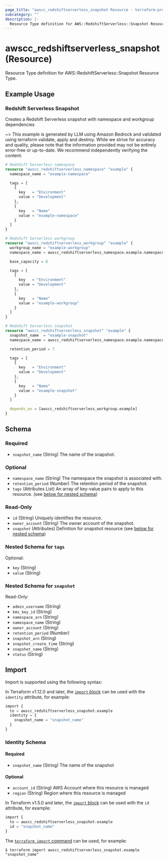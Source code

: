 ```yaml
---
page_title: "awscc_redshiftserverless_snapshot Resource - terraform-provider-awscc"
subcategory: ""
description: |-
  Resource Type definition for AWS::RedshiftServerless::Snapshot Resource Type.
---
```


# awscc_redshiftserverless_snapshot (Resource)

Resource Type definition for AWS::RedshiftServerless::Snapshot Resource Type.

## Example Usage

### Redshift Serverless Snapshot
Creates a Redshift Serverless snapshot with namespace and workgroup dependencies

~> This example is generated by LLM using Amazon Bedrock and validated using terraform validate, apply and destroy. While we strive for accuracy and quality, please note that the information provided may not be entirely error-free or up-to-date. We recommend independently verifying the content.

```terraform
# Redshift Serverless namespace
resource "awscc_redshiftserverless_namespace" "example" {
  namespace_name = "example-namespace"

  tags = [
    {
      key   = "Environment"
      value = "Development"
    },
    {
      key   = "Name"
      value = "example-namespace"
    }
  ]
}

# Redshift Serverless workgroup
resource "awscc_redshiftserverless_workgroup" "example" {
  workgroup_name = "example-workgroup"
  namespace_name = awscc_redshiftserverless_namespace.example.namespace_name

  base_capacity = 8

  tags = [
    {
      key   = "Environment"
      value = "Development"
    },
    {
      key   = "Name"
      value = "example-workgroup"
    }
  ]
}

# Redshift Serverless snapshot 
resource "awscc_redshiftserverless_snapshot" "example" {
  snapshot_name  = "example-snapshot"
  namespace_name = awscc_redshiftserverless_namespace.example.namespace_name

  retention_period = 7

  tags = [
    {
      key   = "Environment"
      value = "Development"
    },
    {
      key   = "Name"
      value = "example-snapshot"
    }
  ]

  depends_on = [awscc_redshiftserverless_workgroup.example]
}
```

<!-- schema generated by tfplugindocs -->
## Schema

### Required

- `snapshot_name` (String) The name of the snapshot.

### Optional

- `namespace_name` (String) The namespace the snapshot is associated with.
- `retention_period` (Number) The retention period of the snapshot.
- `tags` (Attributes List) An array of key-value pairs to apply to this resource. (see [below for nested schema](#nestedatt--tags))

### Read-Only

- `id` (String) Uniquely identifies the resource.
- `owner_account` (String) The owner account of the snapshot.
- `snapshot` (Attributes) Definition for snapshot resource (see [below for nested schema](#nestedatt--snapshot))

<a id="nestedatt--tags"></a>
### Nested Schema for `tags`

Optional:

- `key` (String)
- `value` (String)


<a id="nestedatt--snapshot"></a>
### Nested Schema for `snapshot`

Read-Only:

- `admin_username` (String)
- `kms_key_id` (String)
- `namespace_arn` (String)
- `namespace_name` (String)
- `owner_account` (String)
- `retention_period` (Number)
- `snapshot_arn` (String)
- `snapshot_create_time` (String)
- `snapshot_name` (String)
- `status` (String)

## Import

Import is supported using the following syntax:

In Terraform v1.12.0 and later, the [`import` block](https://developer.hashicorp.com/terraform/language/import) can be used with the `identity` attribute, for example:

```terraform
import {
  to = awscc_redshiftserverless_snapshot.example
  identity = {
    snapshot_name = "snapshot_name"
  }
}
```

<!-- schema generated by tfplugindocs -->
### Identity Schema

#### Required

- `snapshot_name` (String) The name of the snapshot

#### Optional

- `account_id` (String) AWS Account where this resource is managed
- `region` (String) Region where this resource is managed

In Terraform v1.5.0 and later, the [`import` block](https://developer.hashicorp.com/terraform/language/import) can be used with the `id` attribute, for example:

```terraform
import {
  to = awscc_redshiftserverless_snapshot.example
  id = "snapshot_name"
}
```

The [`terraform import` command](https://developer.hashicorp.com/terraform/cli/commands/import) can be used, for example:

```shell
$ terraform import awscc_redshiftserverless_snapshot.example "snapshot_name"
```
